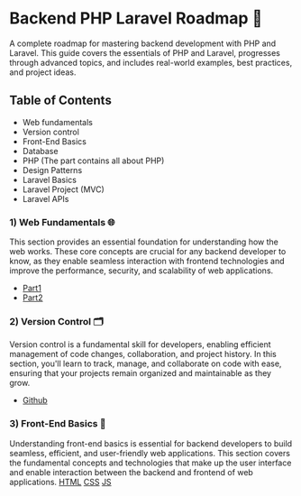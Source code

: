 # Backend PHP Laravel Roadmap 🚀
A complete roadmap for mastering backend development with PHP and Laravel. This guide covers the essentials of PHP and Laravel, progresses through advanced topics, and includes real-world examples, best practices, and project ideas.
## Table of Contents
- Web fundamentals
- Version control 
- Front-End Basics
- Database
- PHP (The part contains all about PHP)
- Design Patterns
- Laravel Basics
- Laravel Project (MVC)
- Laravel APIs
### 1) Web Fundamentals 🌐
This section provides an essential foundation for understanding how the web works. These core concepts are crucial for any backend developer to know,
as they enable seamless interaction with frontend technologies and improve the performance, security, and scalability of web applications.
- [Part1](https://www.youtube.com/watch?v=y6EW1vx3zo4&list=PL13Ag2mfco65xXKGmqs6R4noM3CirsSNO&index=1&pp=iAQB)
- [Part2](https://www.youtube.com/watch?v=SLoPHcPhuEo&list=PL13Ag2mfco65xXKGmqs6R4noM3CirsSNO&index=2&pp=iAQB)
### 2) Version Control 🗂️
Version control is a fundamental skill for developers, enabling efficient management of code changes, collaboration, and project history. 
In this section, you'll learn to track, manage, and collaborate on code with ease, ensuring that your projects remain organized and maintainable as they grow.
- [Github](https://youtu.be/ACOiGZoqC8w?feature=shared)
### 3) Front-End Basics 🎨
Understanding front-end basics is essential for backend developers to build seamless, efficient, and user-friendly web applications.
This section covers the fundamental concepts and technologies that make up the user interface and enable interaction between the backend and frontend of web applications.
[HTML](https://www.youtube.com/watch?v=6QAELgirvjs&list=PLDoPjvoNmBAw_t_XWUFbBX-c9MafPk9ji)
[CSS](https://www.youtube.com/watch?v=yfoY53QXEnI&pp=ygUfY3NzIGNyYXNoIGNvdXJzZSB0cmF2ZXJzeSBtZWRpYQ%3D%3D)
[JS](https://www.youtube.com/watch?v=hdI2bqOjy3c&pp=ygUeanMgY3Jhc2ggY291cnNlIHRyYXZlcnN5IG1lZGlh)
